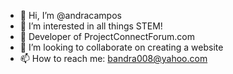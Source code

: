 - 👋 Hi, I’m @andracampos
- 👀 I’m interested in all things STEM!
- 🌱 Developer of ProjectConnectForum.com
- 💞️ I’m looking to collaborate on creating a website
- 📫 How to reach me: bandra008@yahoo.com

<!---
andracampos/andracampos is a ✨ special ✨ repository because its `README.md` (this file) appears on your GitHub profile.
You can click the Preview link to take a look at your changes.
--->
